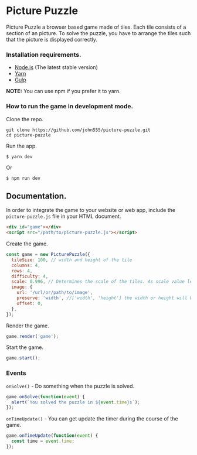 # Picture Puzzle

Picture Puzzle a browser based game made of tiles. Each tile consists of a section of an picture. To solve the puzzle, you have to arrange the tiles such that the picture is displayed correctly.

### Installation requirements.

- [Node.js](https://nodejs.org/en/download/) (The latest stable version)
- [Yarn](https://yarnpkg.com/en/docs/install)
- [Gulp](https://gulpjs.com/)

**NOTE:** You can use npm if you prefer it to yarn.

### How to run the game in development mode.

Clone the repo.

```
git clone https://github.com/john555/picture-puzzle.git
cd picture-puzzle
```

Run the app.

```
$ yarn dev
```

Or

```
$ npm run dev
```

## Documentation.

In order to integrate the game to your website or web app, include the `picture-puzzle.js` file in your HTML document.

```html
<div id="game"></div>
<script src="/path/to/picture-puzzle.js"></script>
```

Create the game.

```js
const game = new PicturePuzzle({
  tileSize: 100, // width and height of the tile
  columns: 4,
  rows: 4,
  difficulty: 4,
  scale: 0.996, // Determines the scale of the tiles. As scale value less than 1 reveals gridlines
  image: {
    url: '/url/or/path/to/image',
    preserve: 'width', //['width', 'height'] the width or height will be preserved
    offset: 0,
  },
});
```

Render the game.

```js
game.render('game');
```

Start the game.

```js
game.start();
```

### Events

`onSolve()` - Do something when the puzzle is solved.

```js
game.onSolve(function(event) {
  alert(`You solved the puzzle in ${event.time}s`);
});
```

`onTimeUpdate()` - You can get update the timer during the course of the game.

```js
game.onTimeUpdate(function(event) {
  const time = event.time;
});
```
